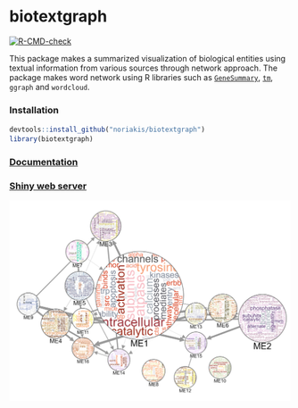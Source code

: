 # biotextgraph

  <!-- badges: start -->
  [![R-CMD-check](https://github.com/noriakis/biotextgraph/actions/workflows/R-CMD-check.yaml/badge.svg)](https://github.com/noriakis/biotextgraph/actions/workflows/R-CMD-check.yaml)
  <!-- badges: end -->

This package makes a summarized visualization of biological entities using textual information from various sources through network approach. The package makes word network using R libraries such as [`GeneSummary`](https://bioconductor.org/packages/release/data/annotation/html/GeneSummary.html), [`tm`](https://www.jstatsoft.org/article/view/v025i05), `ggraph` and `wordcloud`.

### Installation
```R
devtools::install_github("noriakis/biotextgraph")
library(biotextgraph)
```

### [Documentation](https://noriakis.github.io/software/biotextgraph/)

### [Shiny web server](https://nsato.shinyapps.io/biotextgraphweb/)

<p align="center">
<img src="https://github.com/noriakis/software/blob/main/images/wcbn.png?raw=true" width="800px">
</p>